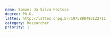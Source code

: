 ```yaml
---
name: Samuel da Silva Feitosa
degree: Ph.D.
lattes: http://lattes.cnpq.br/1075888485122711
category: Researcher
priority: 1
---
```

